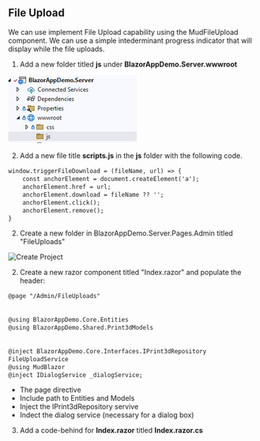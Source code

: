 ## File Upload

We can use implement File Upload capability using the MudFileUpload component. We 
can use a simple intederminant progress indicator that will display while the 
file uploads.

1. Add a new folder titled **js** under **BlazorAppDemo.Server.wwwroot**

![Create Project](img/FileUploads/001Createjsfolder.png)

2. Add a new file title **scripts.js** in the **js** folder with the following code.
```
window.triggerFileDownload = (fileName, url) => {
    const anchorElement = document.createElement('a');
    anchorElement.href = url;
    anchorElement.download = fileName ?? '';
    anchorElement.click();
    anchorElement.remove();
}
```

2. Create a new folder in BlazorAppDemo.Server.Pages.Admin titled "FileUploads"

![Create Project](img/FileUploads/01RepositoryScaffold.png)

2. Create a new razor component titled "Index.razor" and populate the header:

```
@page "/Admin/FileUploads"


@using BlazorAppDemo.Core.Entities
@using BlazorAppDemo.Shared.Print3dModels


@inject BlazorAppDemo.Core.Interfaces.IPrint3dRepository FileUploadService
@using MudBlazor
@inject IDialogService _dialogService;
```
* The page directive
* Include path to Entities and Models
* Inject the IPrint3dRepository servive
* Indect the dialog service (necessary for a dialog box)

3. Add a code-behind for **Index.razor** titled **Index.razor.cs** 

